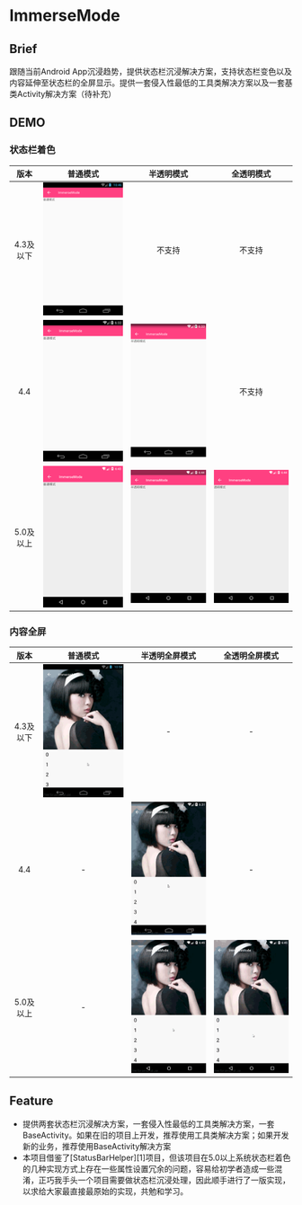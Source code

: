 # ImmerseMode

## Brief

跟随当前Android App沉浸趋势，提供状态栏沉浸解决方案，支持状态栏变色以及内容延伸至状态栏的全屏显示。提供一套侵入性最低的工具类解决方案以及一套基类Activity解决方案（待补充）

## DEMO

### 状态栏着色

|版本|普通模式|半透明模式|全透明模式|
|:-:|:-:|:-:|:-:|
|4.3及以下|![](./img/4.2.2/normal.png)|不支持|不支持|
|4.4|![](./img/4.4.4/normal.png)|![](./img/4.4.4/translucent.png)|不支持|
|5.0及以上|![](./img/5.1/normal.png)|![](./img/5.1/translucent.png)|![](./img/5.1/transparent.png)|

### 内容全屏

|版本|普通模式|半透明全屏模式|全透明全屏模式|
|:-:|:-:|:-:|:-:|
|4.3及以下|![](./img/4.2.2/normal-fullscreen.gif)|-|-|
|4.4|-|![](./img/4.4.4/translucent-fullscreen.gif)|-|
|5.0及以上|-|![](./img/5.1/translucent-fullscreen.gif)|![](./img/5.1/transparent-fullscreen.gif)|

## Feature

- 提供两套状态栏沉浸解决方案，一套侵入性最低的工具类解决方案，一套BaseActivity。如果在旧的项目上开发，推荐使用工具类解决方案；如果开发新的业务，推荐使用BaseActivity解决方案
- 本项目借鉴了[StatusBarHelper][1]项目，但该项目在5.0以上系统状态栏着色的几种实现方式上存在一些属性设置冗余的问题，容易给初学者造成一些混淆，正巧我手头一个项目需要做状态栏沉浸处理，因此顺手进行了一版实现，以求给大家最直接最原始的实现，共勉和学习。